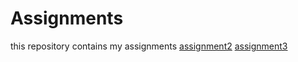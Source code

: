 # Assignments
this repository contains my assignments
[assignment2](https://github.com/u690689/Assignments/blob/master/assignment2.ipynb)
[assignment3](https://github.com/u690689/Assignments/blob/master/assignment3.ipynb)
